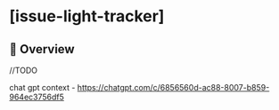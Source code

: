 # [issue-light-tracker]

## 🚀 Overview
//TODO 

chat gpt context - https://chatgpt.com/c/6856560d-ac88-8007-b859-964ec3756df5